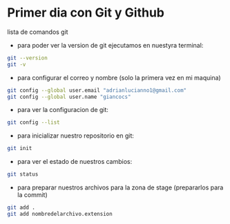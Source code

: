 # Primer dia con Git y Github

lista de comandos git

* para poder ver la version de git ejecutamos en nuestyra terminal:

```bash
git --version
git -v
```
* para configurar el correo y nombre (solo la primera vez en mi maquina)

```bash
git config --global user.email "adrianlucianno1@gmail.com"
git config --global user.name "giancocs"
```

* para ver la configuracion de git:

```bash
git config --list
```

* para inicializar nuestro repositorio en git:

```bash
git init
```

* para ver el estado de nuestros cambios:

```bash
git status
```

* para preparar nuestros archivos para la zona de stage (prepararlos para la commit)

```bash
git add .
git add nombredelarchivo.extension
```


